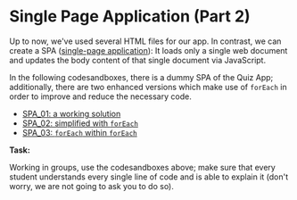 # Single Page Application (Part 2)

Up to now, we've used several HTML files for our app. In contrast, we can create a SPA
([single-page application](https://developer.mozilla.org/en-US/docs/Glossary/SPA)): It loads only a
single web document and updates the body content of that single document via JavaScript.

In the following codesandboxes, there is a dummy SPA of the Quiz App; additionally, there are two
enhanced versions which make use of `forEach` in order to improve and reduce the necessary code.

- [SPA_01: a working solution](https://codesandbox.io/s/github/neuefische/web-exercises/tree/main/sessions/js-array-methods/spa/spa_01?file=/README.md)
- [SPA_02: simplified with `forEach`](https://codesandbox.io/s/github/neuefische/web-exercises/tree/main/sessions/js-array-methods/spa/spa_02?file=/README.md)
- [SPA_03: `forEach` within `forEach`](https://codesandbox.io/s/github/neuefische/web-exercises/tree/main/sessions/js-array-methods/spa/spa_03?file=/README.md)

**Task:**

Working in groups, use the codesandboxes above; make sure that every student understands every
single line of code and is able to explain it (don't worry, we are not going to ask you to do so).
